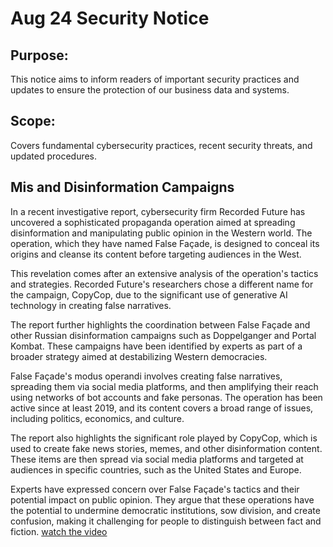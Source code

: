 # Aug 24 Security Notice

## Purpose: 
This notice aims to inform readers of important security practices and updates to ensure the protection of our business data and systems.
## Scope: 
Covers fundamental cybersecurity practices, recent security threats, and updated procedures.

## Mis and Disinformation Campaigns 
In a recent investigative report, cybersecurity firm Recorded Future has
uncovered a sophisticated propaganda operation aimed at spreading
disinformation and manipulating public opinion in the Western world. The
operation, which they have named False Façade, is designed to conceal its
origins and cleanse its content before targeting audiences in the West.

This revelation comes after an extensive analysis of the operation's
tactics and strategies. Recorded Future's researchers chose a different
name for the campaign, CopyCop, due to the significant use of generative
AI technology in creating false narratives.

The report further highlights the coordination between False Façade and
other Russian disinformation campaigns such as Doppelganger and Portal
Kombat. These campaigns have been identified by experts as part of a
broader strategy aimed at destabilizing Western democracies.

False Façade's modus operandi involves creating false narratives,
spreading them via social media platforms, and then amplifying their reach
using networks of bot accounts and fake personas. The operation has been
active since at least 2019, and its content covers a broad range of
issues, including politics, economics, and culture.

The report also highlights the significant role played by CopyCop, which
is used to create fake news stories, memes, and other disinformation
content. These items are then spread via social media platforms and
targeted at audiences in specific countries, such as the United States and
Europe.

Experts have expressed concern over False Façade's tactics and their
potential impact on public opinion. They argue that these operations have
the potential to undermine democratic institutions, sow division, and
create confusion, making it challenging for people to distinguish between
fact and fiction.
[watch the video](https://www.disinfo.eu/outreach/our-webinars/11-july-false-facade-and-copycop-two-names-for-a-new-russian-influence-operation/)